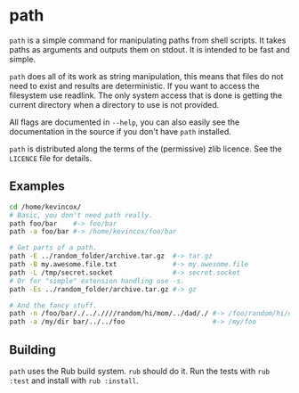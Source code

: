 # path

`path` is a simple command for manipulating paths from shell scripts.  It takes
paths as arguments and outputs them on stdout.  It is intended to be fast and
simple.

`path` does all of its work as string manipulation, this means that files do
not need to exist and results are deterministic.  If you want to access the
filesystem use readlink.  The only system access that is done is getting the
current directory when a directory to use is not provided.

All flags are documented in `--help`, you can also easily see the documentation
in the source if you don't have `path` installed.

`path` is distributed along the terms of the (permissive) zlib licence.  See the
`LICENCE` file for details.

## Examples
```sh
cd /home/kevincox/
# Basic, you don't need path really.
path foo/bar    #-> foo/bar
path -a foo/bar #-> /home/kevincox/foo/bar

# Get parts of a path.
path -E ../random_folder/archive.tar.gz  #-> tar.gz
path -B my.awesome.file.txt              #-> my.awesome.file
path -L /tmp/secret.socket               #-> secret.socket
# Or for "simple" extension handling use -s.
path -Es ../random_folder/archive.tar.gz #-> gz

# And the fancy stuff.
path -n /foo/bar/./.././///random/hi/mom/../dad/./ #-> /foo/random/hi/dad/
path -a /my/dir bar/../../foo                      #-> /my/foo
```

## Building

`path` uses the Rub build system.  `rub` should do it.  Run the tests
with `rub :test` and install with `rub :install`.
